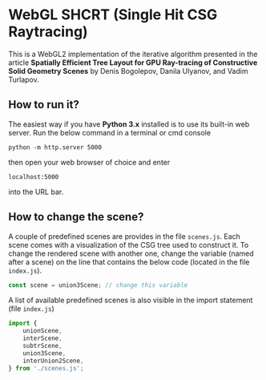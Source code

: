 # WebGL SHCRT (Single Hit CSG Raytracing)

This is a WebGL2 implementation of the iterative algorithm presented in the article **Spatially Efficient Tree Layout for GPU Ray-tracing of Constructive Solid Geometry Scenes** by Denis Bogolepov, Danila Ulyanov, and Vadim Turlapov.

## How to run it?
The easiest way if you have **Python 3.x** installed is to use its built-in web server. Run the below command in a terminal or cmd console
```
python -m http.server 5000
````
then open your web browser of choice and enter
```
localhost:5000
```
into the URL bar.

## How to change the scene?
A couple of predefined scenes are provides in the file `scenes.js`. Each scene comes with a visualization of the CSG tree used to construct it. To change the rendered scene with another one, change the variable (named after a scene) on the line that contains the below code (located in the file `index.js`).
```js
const scene = union3Scene; // change this variable
```

A list of available predefined scenes is also visible in the import statement (file `index.js`)
```js
import {
	unionScene,
	interScene,
	subtrScene,
	union3Scene,
	interUnion2Scene,
} from './scenes.js';
```
